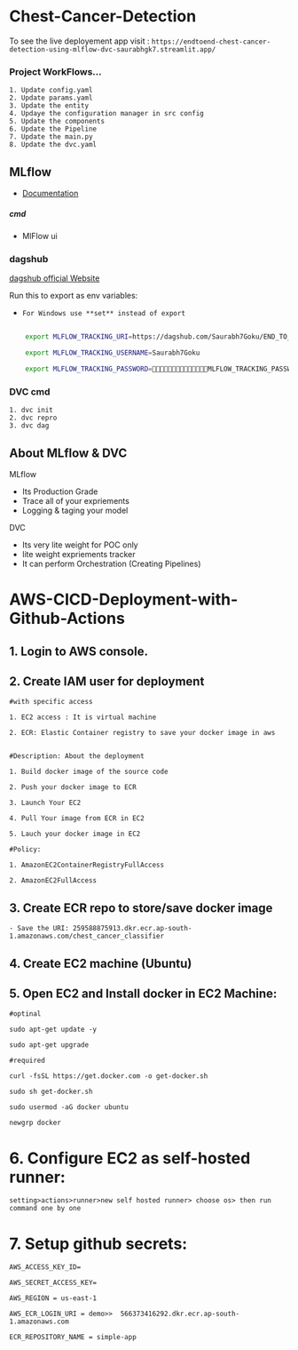 # Chest-Cancer-Detection

To see the live deployement app visit : `https://endtoend-chest-cancer-detection-using-mlflow-dvc-saurabhgk7.streamlit.app/`

### Project WorkFlows...

    1. Update config.yaml
    2. Update params.yaml
    3. Update the entity
    4. Updaye the configuration manager in src config
    5. Update the components
    6. Update the Pipeline
    7. Update the main.py
    8. Update the dvc.yaml

## MLflow

- [Documentation](https://mlflow.org/docs/latest/index.html)

##### cmd

- MlFlow ui

### dagshub

[dagshub official Website](https://dagshub.com/)

Run this to export as env variables:

- `For Windows use **set** instead of export`

```bash

    export MLFLOW_TRACKING_URI=https://dagshub.com/Saurabh7Goku/END_TO_END-Chest-Cancer-Detection-using-MlFLow-DVC.mlflow

    export MLFLOW_TRACKING_USERNAME=Saurabh7Goku

    export MLFLOW_TRACKING_PASSWORD=🙈🙈🙈🙈🙈🙈🙈🙈🙈🙈🙈🙈🙈🙈MLFLOW_TRACKING_PASSWORD=aad0cf5fdcb4d2432f6bed11a0e9541ad4fa7cee

```

### DVC cmd

    1. dvc init
    2. dvc repro
    3. dvc dag

## About MLflow & DVC

MLflow

- Its Production Grade
- Trace all of your expriements
- Logging & taging your model

DVC

- Its very lite weight for POC only
- lite weight expriements tracker
- It can perform Orchestration (Creating Pipelines)

# AWS-CICD-Deployment-with-Github-Actions

## 1. Login to AWS console.

## 2. Create IAM user for deployment

    #with specific access

    1. EC2 access : It is virtual machine

    2. ECR: Elastic Container registry to save your docker image in aws


    #Description: About the deployment

    1. Build docker image of the source code

    2. Push your docker image to ECR

    3. Launch Your EC2

    4. Pull Your image from ECR in EC2

    5. Lauch your docker image in EC2

    #Policy:

    1. AmazonEC2ContainerRegistryFullAccess

    2. AmazonEC2FullAccess

## 3. Create ECR repo to store/save docker image

    - Save the URI: 259588875913.dkr.ecr.ap-south-1.amazonaws.com/chest_cancer_classifier

## 4. Create EC2 machine (Ubuntu)

## 5. Open EC2 and Install docker in EC2 Machine:

    #optinal

    sudo apt-get update -y

    sudo apt-get upgrade

    #required

    curl -fsSL https://get.docker.com -o get-docker.sh

    sudo sh get-docker.sh

    sudo usermod -aG docker ubuntu

    newgrp docker

# 6. Configure EC2 as self-hosted runner:

    setting>actions>runner>new self hosted runner> choose os> then run command one by one

# 7. Setup github secrets:

    AWS_ACCESS_KEY_ID=

    AWS_SECRET_ACCESS_KEY=

    AWS_REGION = us-east-1

    AWS_ECR_LOGIN_URI = demo>>  566373416292.dkr.ecr.ap-south-1.amazonaws.com

    ECR_REPOSITORY_NAME = simple-app
